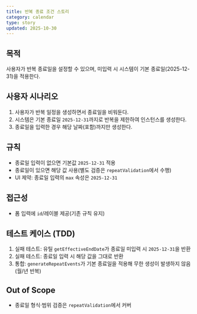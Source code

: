 ```yaml
---
title: 반복 종료 조건 스토리
category: calendar
type: story
updated: 2025-10-30
---
```


## 목적
사용자가 반복 종료일을 설정할 수 있으며, 미입력 시 시스템이 기본 종료일(2025-12-31)을 적용한다.

## 사용자 시나리오
1. 사용자가 반복 일정을 생성하면서 종료일을 비워둔다.
2. 시스템은 기본 종료일 `2025-12-31`까지로 반복을 제한하여 인스턴스를 생성한다.
3. 종료일을 입력한 경우 해당 날짜(포함)까지만 생성한다.

## 규칙
- 종료일 입력이 없으면 기본값 `2025-12-31` 적용
- 종료일이 있으면 해당 값 사용(별도 검증은 `repeatValidation`에서 수행)
- UI 제약: 종료일 입력의 `max` 속성은 `2025-12-31`

## 접근성
- 폼 입력에 `id`/레이블 제공(기존 규칙 유지)

## 테스트 케이스 (TDD)
1) 실패 테스트: 유틸 `getEffectiveEndDate`가 종료일 미입력 시 `2025-12-31`을 반환
2) 실패 테스트: 종료일 입력 시 해당 값을 그대로 반환
3) 통합: `generateRepeatEvents`가 기본 종료일을 적용해 무한 생성이 발생하지 않음(월/년 반복)

## Out of Scope
- 종료일 형식·범위 검증은 `repeatValidation`에서 커버

